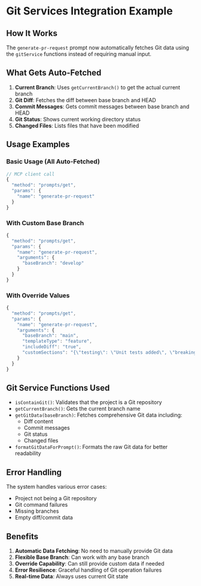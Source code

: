 # Git Services Integration Example

## How It Works

The `generate-pr-request` prompt now automatically fetches Git data using the `gitService` functions instead of requiring manual input.

## What Gets Auto-Fetched

1. **Current Branch**: Uses `getCurrentBranch()` to get the actual current branch
2. **Git Diff**: Fetches the diff between base branch and HEAD
3. **Commit Messages**: Gets commit messages between base branch and HEAD
4. **Git Status**: Shows current working directory status
5. **Changed Files**: Lists files that have been modified

## Usage Examples

### Basic Usage (All Auto-Fetched)

```javascript
// MCP client call
{
  "method": "prompts/get",
  "params": {
    "name": "generate-pr-request"
  }
}
```

### With Custom Base Branch

```javascript
{
  "method": "prompts/get",
  "params": {
    "name": "generate-pr-request",
    "arguments": {
      "baseBranch": "develop"
    }
  }
}
```

### With Override Values

```javascript
{
  "method": "prompts/get",
  "params": {
    "name": "generate-pr-request",
    "arguments": {
      "baseBranch": "main",
      "templateType": "feature",
      "includeDiff": "true",
      "customSections": "{\"testing\": \"Unit tests added\", \"breaking\": \"None\"}"
    }
  }
}
```

## Git Service Functions Used

- `isContainGit()`: Validates that the project is a Git repository
- `getCurrentBranch()`: Gets the current branch name
- `getGitData(baseBranch)`: Fetches comprehensive Git data including:
  - Diff content
  - Commit messages
  - Git status
  - Changed files
- `formatGitDataForPrompt()`: Formats the raw Git data for better readability

## Error Handling

The system handles various error cases:

- Project not being a Git repository
- Git command failures
- Missing branches
- Empty diff/commit data

## Benefits

1. **Automatic Data Fetching**: No need to manually provide Git data
2. **Flexible Base Branch**: Can work with any base branch
3. **Override Capability**: Can still provide custom data if needed
4. **Error Resilience**: Graceful handling of Git operation failures
5. **Real-time Data**: Always uses current Git state
